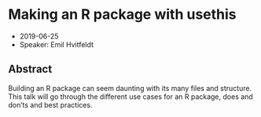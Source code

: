 # Making an R package with usethis

* 2019-06-25
* Speaker: Emil Hvitfeldt

## Abstract
Building an R package can seem daunting with its many files and structure. This talk will go through the different use cases for an R package, does and don’ts and best practices.

